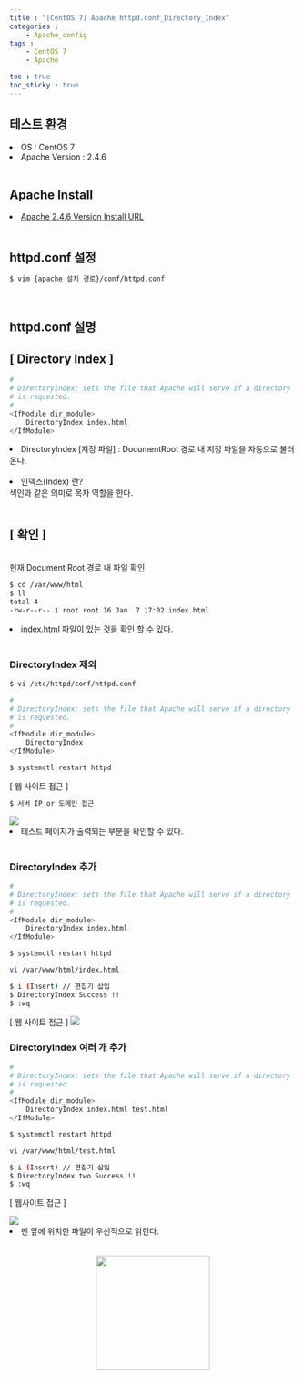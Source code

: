 ```yaml
---
title : "[CentOS 7] Apache httpd.conf_Directory_Index"
categories :
    - Apache_config
tags :
    - CentOS 7
    - Apache

toc : true
toc_sticky : true
---
```


## 테스트 환경
<li>OS : CentOS 7</li>
<li>Apache Version : 2.4.6</li>
<br>

## Apache Install
<li> <a href="https://hyundo0630.github.io/install/CentOS-7-Apache-Install/"> Apache 2.4.6 Version Install URL </a></li>
<br>

## httpd.conf 설정
```bash
$ vim {apache 설치 경로}/conf/httpd.conf
```
<br>

## httpd.conf 설명

## [ Directory Index ]

```bash
#
# DirectoryIndex: sets the file that Apache will serve if a directory
# is requested.
#
<IfModule dir_module>
    DirectoryIndex index.html
</IfModule>
```
<li>DirectoryIndex [지정 파일] : DocumentRoot 경로 내 지정 파일을 자동으로 불러온다. </li><br>
<li>인덱스(Index) 란?</li>
색인과 같은 의미로 목차 역할을 한다.
<br><br>

## [ 확인 ]
<br>
현재 Document Root 경로 내 파일 확인

```bash
$ cd /var/www/html
$ ll
total 4
-rw-r--r-- 1 root root 16 Jan  7 17:02 index.html
```
<li> index.html 파일이 있는 것을 확인 할 수 있다.</li><br>

### DirectoryIndex 제외
```bash
$ vi /etc/httpd/conf/httpd.conf
```
```bash
#
# DirectoryIndex: sets the file that Apache will serve if a directory
# is requested.
#
<IfModule dir_module>
    DirectoryIndex
</IfModule>
```
```bash
$ systemctl restart httpd
```

[ 웹 사이트 접근 ]
```bash
$ 서버 IP or 도메인 접근
```
<img src="https://raw.githubusercontent.com/hyundo0630/hyundo0630.github.io/d6072ec5251d52d34eefb92af4ce7c2eb8f9f047/images/httpd.conf%20%EA%B4%80%EB%A0%A8/Directory%20Index%20%EA%B4%80%EB%A0%A8/DirectoryIndex%20%EC%A0%9C%EA%B1%B0.png">
<br>
<li>테스트 페이지가 출력되는 부분을 확인할 수 있다.</li><br>

### DirectoryIndex 추가
```bash
#
# DirectoryIndex: sets the file that Apache will serve if a directory
# is requested.
#
<IfModule dir_module>
    DirectoryIndex index.html
</IfModule>
```
```bash
$ systemctl restart httpd
```
```bash
vi /var/www/html/index.html
```
```bash
$ i (Insert) // 편집기 삽입
$ DirectoryIndex Success !!
$ :wq
```

[ 웹 사이트 접근 ]
<img src="https://raw.githubusercontent.com/hyundo0630/hyundo0630.github.io/d6072ec5251d52d34eefb92af4ce7c2eb8f9f047/images/httpd.conf%20%EA%B4%80%EB%A0%A8/Directory%20Index%20%EA%B4%80%EB%A0%A8/DirectoryIndex%20%EC%B6%94%EA%B0%80.png">

### DirectoryIndex 여러 개 추가
```bash
#
# DirectoryIndex: sets the file that Apache will serve if a directory
# is requested.
#
<IfModule dir_module>
    DirectoryIndex index.html test.html
</IfModule>
```
```bash
$ systemctl restart httpd
```
```bash
vi /var/www/html/test.html
```
```bash
$ i (Insert) // 편집기 삽입
$ DirectoryIndex two Success !!
$ :wq
```

[ 웹사이트 접근 ]

<img src="https://github.com/hyundo0630/hyundo0630.github.io/blob/main/images/httpd.conf%20%EA%B4%80%EB%A0%A8/Directory%20Index%20%EA%B4%80%EB%A0%A8/test.html.png?raw=true">
<li>맨 앞에 위치한 파일이 우선적으로 읽힌다.</li>
<br><br>
<div style="text-align:center;">
<img src="https://github.com/hyundo0630/hyundo0630.github.io/blob/main/images/%EA%B0%90%EC%82%AC%ED%95%A9%EB%8B%88%EB%8B%A4.gif?raw=true" width="200" height="200">
</div>